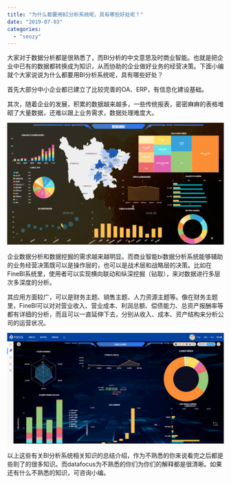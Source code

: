 ```yaml
---
title: "为什么都要用BI分析系统呢，具有哪些好处呢？"
date: "2019-07-03"
categories: 
  - "seozy"
---
```


大家对于数据分析都是很熟悉了，而BI分析的中文意思及时商业智能。也就是把企业中已有的数据都转换成为知识，从而协助的企业做好业务的经营决策。下面小编就个大家说说为什么都要用BI分析系统呢，具有哪些好处？

首先大部分中小企业都已建立了比较完善的OA、ERP，有信息化建设基础。

其次，随着企业的发展，积累的数据越来越多，一些传统报表，密密麻麻的表格堆砌了大量数据，还难以跟上业务需求，数据处理难度大。

![](images/word-image-395.png)

企业数据分析和数据挖掘的需求越来越明显。而商业智能bi数据分析系统能够辅助的业务经营决策既可以是操作层的，也可以是战术层和战略层的决策。比如在FineBI系统里，使用者可以实现横向联动和纵深挖掘（钻取），来对数据进行多层次多深度的分析。

其应用方面较广，可以是财务主题、销售主题、人力资源主题等。像在财务主题里，FineBI可以对对营业收入、营业成本、利润总额、偿债能力、总资产报酬率等都有详细的分析，而且可以一直延伸下去，分别从收入、成本、资产结构来分析公司的运营状况。

![](images/word-image-377.png)

以上这些有关BI分析系统相关知识的总结介绍，作为不熟悉的你来说看完之后都是些刵了的很多知识。而datafocus为不熟悉的你们为你们的解释都是很清晰。如果还有什么不熟悉的知识，可咨询小编。

